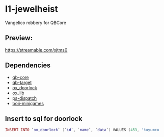 # l1-jewelheist
Vangelico robbery for QBCore

## Preview:
https://streamable.com/xjtms0

## Dependencies  
- [qb-core](https://github.com/qbcore-framework/qb-core)
- [qb-target](https://github.com/qbcore-framework/qb-target)
- [ox_doorlock](https://github.com/overextended/ox_doorlock)
- [ox_lib](https://github.com/overextended/ox_lib)
- [ps-dispatch](https://github.com/Project-Sloth/ps-dispatch)
- [boii-minigames](https://github.com/boiidevelopment/boii_minigames)

## Insert to sql for doorlock
```lua
INSERT INTO `ox_doorlock` (`id`, `name`, `data`) VALUES (453, 'kuyumcu', '{"maxDistance":2,"doors":[{"model":1425919976,"heading":306,"coords":{"x":-631.9553833007813,"y":-236.33326721191407,"z":38.2065315246582}},{"model":9467943,"heading":306,"coords":{"x":-630.426513671875,"y":-238.4375457763672,"z":38.2065315246582}}],"autolock":3700,"coords":{"x":-631.19091796875,"y":-237.38540649414063,"z":38.2065315246582},"state":1,"items":[{"name":"security_card_01","remove":true}]}'); 
